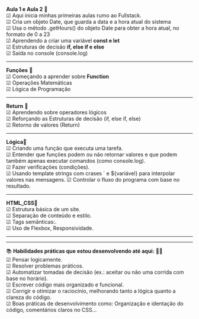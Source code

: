  **Aula 1 e Aula 2** 📝<br>
☑ Aqui inicia minhas primeiras aulas rumo ao Fullstack.<br>
☑ Cria um objeto Date, que guarda a data e a hora atual do sistema<br>
☑ Usa o método .getHours() do objeto Date para obter a hora atual, no formato de 0 a 23<br>
☑ Aprendendo a criar uma variável **const e let**<br>
☑ Estruturas de decisão **if, else if e else**<br>
☑ Saída no console (console.log)<br>

---
**Funções** 📝<br>
☑ Começando a aprender sobre **Function**<br>
☑ Operações Matemáticas<br>
☑ Lógica de Programação<br>

---
**Return** 📝<br>
☑ Aprendendo sobre operadores lógicos<br>
☑ Reforçando as Estruturas de decisão (if, else if, else)<br>
☑ Retorno de valores (Return)<br>

---
**Lógica**📝<br>
☑ Criando uma função que executa uma tarefa.<br>
☑ Entender que funções podem ou não retornar valores e que podem também apenas executar comandos (como console.log).<br>
☑ Fazer verificações (condições).<br>
☑ Usando template strings com crases ` e ${variável} para interpolar valores nas mensagens.
☑ Controlar o fluxo do programa com base no resultado.

---
**HTML_CSS**📝<br>
☑ Estrutura básica de um site.<br>
☑ Separação de conteúdo e estilo.<br>
☑ Tags semânticas:.<br>
☑ Uso de Flexbox, Responsividade.<br>



---
---
📚 **Habilidades práticas que estou desenvolvendo até aqui:** 📖🧩<br>
☑ Pensar logicamente.<br>
☑ Resolver problemas práticos.<br>
☑ Automatizar tomadas de decisão (ex.: aceitar ou não uma corrida com base no horário).<br>
☑ Escrever código mais organizado e funcional.<br>
☑ Corrigir e otimizar o raciocínio, melhorando tanto a lógica quanto a clareza do código.<br>
☑ Boas práticas de desenvolvimento como: Organização e identação do código, comentários claros no CSS...<br>


